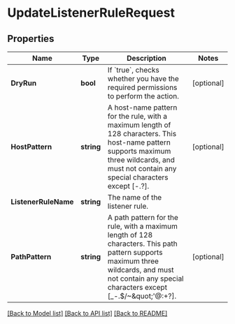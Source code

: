 # UpdateListenerRuleRequest

## Properties

Name | Type | Description | Notes
------------ | ------------- | ------------- | -------------
**DryRun** | **bool** | If &#x60;true&#x60;, checks whether you have the required permissions to perform the action. | [optional] 
**HostPattern** | **string** | A host-name pattern for the rule, with a maximum length of 128 characters. This host-name pattern supports maximum three wildcards, and must not contain any special characters except [-.?]. | [optional] 
**ListenerRuleName** | **string** | The name of the listener rule. | 
**PathPattern** | **string** | A path pattern for the rule, with a maximum length of 128 characters. This path pattern supports maximum three wildcards, and must not contain any special characters except [_-.$/~\&quot;&#39;@:+?]. | [optional] 

[[Back to Model list]](../README.md#documentation-for-models) [[Back to API list]](../README.md#documentation-for-api-endpoints) [[Back to README]](../README.md)


